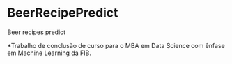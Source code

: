 # BeerRecipePredict
Beer recipes predict

*Trabalho de conclusão de curso para o MBA em Data Science com ênfase em Machine Learning da FIB.
